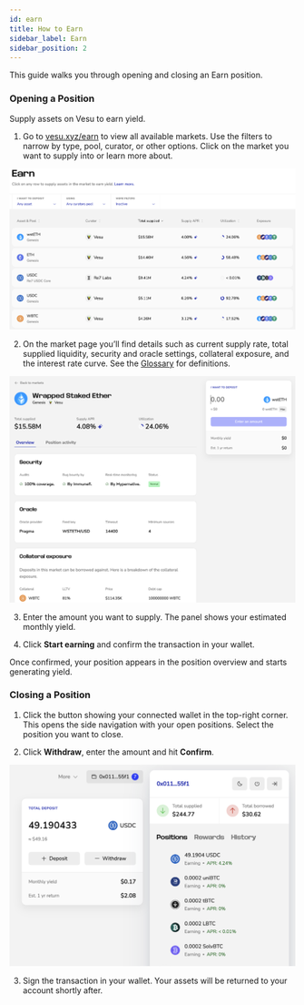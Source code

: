 ```yaml
---
id: earn
title: How to Earn
sidebar_label: Earn
sidebar_position: 2
---
```


This guide walks you through opening and closing an Earn position.

### Opening a Position
Supply assets on Vesu to earn yield.

1. Go to [vesu.xyz/earn](https://vesu.xyz/earn) to view all available markets.  Use the filters to narrow by type, pool, curator, or other options. Click on the market you want to supply into or learn more about.

![earn-1.png](images/earn-1.png)

2. On the market page you’ll find details such as current supply rate, total supplied liquidity, security and oracle settings, collateral exposure, and the interest rate curve. See the [Glossary](../explore/glossary.md#positions) for definitions.

![earn-2.png](images/earn-2.png)

3. Enter the amount you want to supply. 
The panel shows your estimated monthly yield.  

4. Click **Start earning** and confirm the transaction in your wallet.  

Once confirmed, your position appears in the position overview and starts generating yield.


### Closing a Position
1. Click the button showing your connected wallet in the top-right corner.
This opens the side navigation with your open positions. Select the position you want to close. 

2. Click **Withdraw**, enter the amount and hit **Confirm**.

![close-2.png](images/close-2.png)

3. Sign the transaction in your wallet. Your assets will be returned to your account shortly after.
